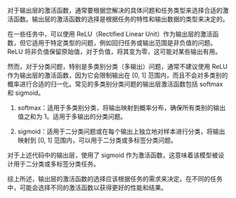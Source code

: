 对于输出层的激活函数，通常要根据您解决的具体问题和任务类型来选择合适的激活函数。输出层的激活函数的选择是根据任务的特性和输出数据的类型来决定的。

在一些任务中，可以使用 ReLU（Rectified Linear Unit）作为输出层的激活函数，但它适用于特定类型的问题，例如回归任务或输出范围是非负值的问题。ReLU 将非负值保留原始值，对于负值，将其变为零，这可能对某些输出有用。

然而，对于分类问题，特别是多类别分类（多输出）问题，通常不建议使用 ReLU 作为输出层的激活函数，因为它会限制输出在 [0, 1] 范围内，而且不会对多类别的概率进行合适的归一化。常见的多类别分类问题的输出层激活函数包括 softmax 和 sigmoid。

1. softmax：适用于多类别分类，将输出映射到概率分布，确保所有类别的输出值之和为 1。适用于多输出的分类问题。

2. sigmoid：适用于二分类问题或在每个输出上独立地对样本进行分类，将输出映射到 [0, 1] 范围内，可以用于二分类或多标签分类问题。

对于上述代码中的输出层，使用了 sigmoid 作为激活函数，这意味着该模型被设计用于二分类或多标签分类任务。

综上所述，输出层的激活函数的选择应该根据任务的需求来决定。在不同的任务中，可能会选择不同的激活函数以获得更好的性能和结果。